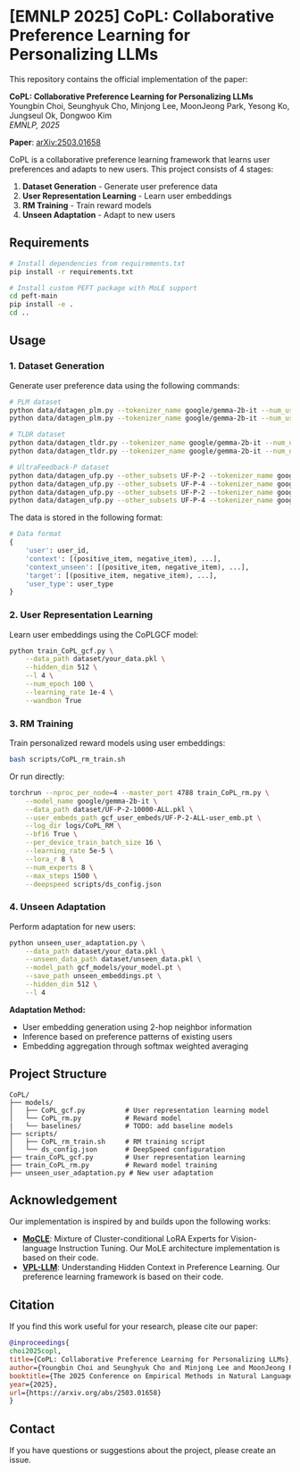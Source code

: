 # [EMNLP 2025] CoPL: Collaborative Preference Learning for Personalizing LLMs

This repository contains the official implementation of the paper:

**CoPL: Collaborative Preference Learning for Personalizing LLMs**  
Youngbin Choi, Seunghyuk Cho, Minjong Lee, MoonJeong Park, Yesong Ko, Jungseul Ok, Dongwoo Kim  
*EMNLP, 2025*

**Paper**: [arXiv:2503.01658](https://arxiv.org/abs/2503.01658)

CoPL is a collaborative preference learning framework that learns user preferences and adapts to new users. This project consists of 4 stages:

1. **Dataset Generation** - Generate user preference data
2. **User Representation Learning** - Learn user embeddings
3. **RM Training** - Train reward models
4. **Unseen Adaptation** - Adapt to new users

## Requirements

```bash
# Install dependencies from requirements.txt
pip install -r requirements.txt

# Install custom PEFT package with MoLE support
cd peft-main
pip install -e .
cd ..
```

## Usage

### 1. Dataset Generation

Generate user preference data using the following commands:

```bash
# PLM dataset
python data/datagen_plm.py --tokenizer_name google/gemma-2b-it --num_users 10000 --n_context 16 --seed 1111 
python data/datagen_plm.py --tokenizer_name google/gemma-2b-it --num_users 10000 --n_context 16 --seed 1111 --AVG

# TLDR dataset
python data/datagen_tldr.py --tokenizer_name google/gemma-2b-it --num_users 10000 --n_context 8 --seed 1111 
python data/datagen_tldr.py --tokenizer_name google/gemma-2b-it --num_users 10000 --n_context 8 --seed 1111 --AVG

# UltraFeedback-P dataset
python data/datagen_ufp.py --other_subsets UF-P-2 --tokenizer_name google/gemma-2b --model_name google/gemma-2b --num_users 10000
python data/datagen_ufp.py --other_subsets UF-P-4 --tokenizer_name google/gemma-2b --model_name google/gemma-2b --num_users 10000
python data/datagen_ufp.py --other_subsets UF-P-2 --tokenizer_name google/gemma-2b --model_name google/gemma-2b --num_users 10000 --AVG 
python data/datagen_ufp.py --other_subsets UF-P-4 --tokenizer_name google/gemma-2b --model_name google/gemma-2b --num_users 10000 --AVG 
```

The data is stored in the following format:

```python
# Data format
{
    'user': user_id,
    'context': [(positive_item, negative_item), ...],
    'context_unseen': [(positive_item, negative_item), ...],
    'target': [(positive_item, negative_item), ...],
    'user_type': user_type
}
```

### 2. User Representation Learning

Learn user embeddings using the CoPLGCF model:

```bash
python train_CoPL_gcf.py \
    --data_path dataset/your_data.pkl \
    --hidden_dim 512 \
    --l 4 \
    --num_epoch 100 \
    --learning_rate 1e-4 \
    --wandbon True
```


### 3. RM Training

Train personalized reward models using user embeddings:

```bash
bash scripts/CoPL_rm_train.sh
```

Or run directly:

```bash
torchrun --nproc_per_node=4 --master_port 4788 train_CoPL_rm.py \
    --model_name google/gemma-2b-it \
    --data_path dataset/UF-P-2-10000-ALL.pkl \
    --user_embeds_path gcf_user_embeds/UF-P-2-ALL-user_emb.pt \
    --log_dir logs/CoPL_RM \
    --bf16 True \
    --per_device_train_batch_size 16 \
    --learning_rate 5e-5 \
    --lora_r 8 \
    --num_experts 8 \
    --max_steps 1500 \
    --deepspeed scripts/ds_config.json
```


### 4. Unseen Adaptation

Perform adaptation for new users:

```bash
python unseen_user_adaptation.py \
    --data_path dataset/your_data.pkl \
    --unseen_data_path dataset/unseen_data.pkl \
    --model_path gcf_models/your_model.pt \
    --save_path unseen_embeddings.pt \
    --hidden_dim 512 \
    --l 4
```

**Adaptation Method:**
- User embedding generation using 2-hop neighbor information
- Inference based on preference patterns of existing users
- Embedding aggregation through softmax weighted averaging

## Project Structure

```
CoPL/
├── models/
│   ├── CoPL_gcf.py          # User representation learning model
│   └── CoPL_rm.py           # Reward model
|   └── baselines/           # TODO: add baseline models
├── scripts/
│   ├── CoPL_rm_train.sh     # RM training script
│   └── ds_config.json       # DeepSpeed configuration
├── train_CoPL_gcf.py        # User representation learning
├── train_CoPL_rm.py         # Reward model training
├── unseen_user_adaptation.py # New user adaptation
```



## Acknowledgement

Our implementation is inspired by and builds upon the following works:

- **[MoCLE](https://github.com/gyhdog99/MoCLE)**: Mixture of Cluster-conditional LoRA Experts for Vision-language Instruction Tuning. Our MoLE architecture implementation is based on their code.
- **[VPL-LLM](https://github.com/WEIRDLabUW/vpl_llm)**: Understanding Hidden Context in Preference Learning. Our preference learning framework is based on their code.

## Citation

If you find this work useful for your research, please cite our paper:

```bibtex
@inproceedings{
choi2025copl,
title={CoPL: Collaborative Preference Learning for Personalizing LLMs},
author={Youngbin Choi and Seunghyuk Cho and Minjong Lee and MoonJeong Park and Yesong Ko and Jungseul Ok and Dongwoo Kim},
booktitle={The 2025 Conference on Empirical Methods in Natural Language Processing},
year={2025},
url={https://arxiv.org/abs/2503.01658}
}
```

## Contact

If you have questions or suggestions about the project, please create an issue.


